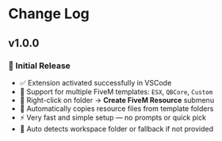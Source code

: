# Change Log

## v1.0.0
### 🎉 Initial Release

- ✅ Extension activated successfully in VSCode
- 🧩 Support for multiple FiveM templates: `ESX`, `QBCore`, `Custom`
- 📁 Right-click on folder → **Create FiveM Resource** submenu
- 📂 Automatically copies resource files from template folders
- ⚡ Very fast and simple setup — no prompts or quick pick
- 🧠 Auto detects workspace folder or fallback if not provided
